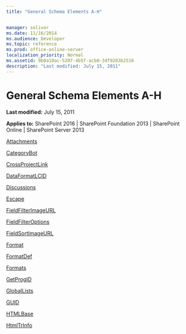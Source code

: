 ```yaml
---
title: "General Schema Elements A-H"


manager: soliver
ms.date: 11/16/2014
ms.audience: Developer
ms.topic: reference
ms.prod: office-online-server
localization_priority: Normal
ms.assetid: 9b0a10ac-5207-4b5f-acb0-3df9283b2516
description: "Last modified: July 15, 2011"
---
```


# General Schema Elements A-H

 **Last modified:** July 15, 2011 
  
 **Applies to:** SharePoint 2016 | SharePoint Foundation 2013 | SharePoint Online | SharePoint Server 2013
  
[Attachments](attachments-element.md)
  
[CategoryBot](categorybot-element.md)
  
[CrossProjectLink](crossprojectlink-element.md)
  
[DataFormatLCID](dataformatlcid-element.md)
  
[Discussions](discussions-element.md)
  
[Escape](escape-element.md)
  
[FieldFilterImageURL](fieldfilterimageurl-element.md)
  
[FieldFilterOptions](fieldfilteroptions-element.md)
  
[FieldSortImageURL](fieldsortimageurl-element.md)
  
[Format](format-element.md)
  
[FormatDef](formatdef-element.md)
  
[Formats](formats-element.md)
  
[GetProgID](getprogid-element.md)
  
[GlobalLists](globallists-element.md)
  
[GUID](guid-element.md)
  
[HTMLBase](htmlbase-element.md)
  
[HtmlTrInfo](htmltrinfo-element.md)
  

